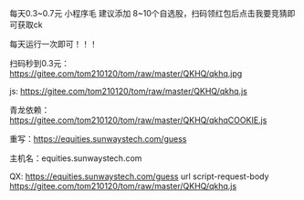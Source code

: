 每天0.3~0.7元  小程序毛
建议添加 8~10个自选股，扫码领红包后点击我要竞猜即可获取ck 

每天运行一次即可！！！

扫码秒到0.3元：https://gitee.com/tom210120/tom/raw/master/QKHQ/qkhq.jpg

js:
https://gitee.com/tom210120/tom/raw/master/QKHQ/qkhq.js

青龙依赖：
https://gitee.com/tom210120/tom/raw/master/QKHQ/qkhqCOOKIE.js

重写：https://equities.sunwaystech.com/guess

主机名：equities.sunwaystech.com

QX:
https://equities.sunwaystech.com/guess url script-request-body https://gitee.com/tom210120/tom/raw/master/QKHQ/qkhq.js